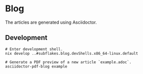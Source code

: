# Blog

The articles are generated using Asciidoctor.

## Development

```
# Enter development shell.
nix develop ..#subflakes.blog.devShells.x86_64-linux.default

# Generate a PDF preview of a new article `example.adoc`.
asciidoctor-pdf-blog example
```
